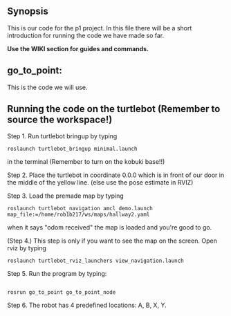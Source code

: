 ## Synopsis

This is our code for the p1 project. In this file there will be a short introduction for running the code we have made so far.

**Use the WIKI section for guides and commands.**

## go_to_point:

This is the code we will use.

## Running the code on the turtlebot (Remember to source the workspace!)


Step 1. Run turtlebot bringup by typing 
```
roslaunch turtlebot_bringup minimal.launch
```
in the terminal (Remember to turn on the kobuki base!!)


Step 2. Place the turtlebot in coordinate 0.0.0 which is in front of our door in the middle of the yellow line. (else use the pose estimate in RVIZ)


Step 3. Load the premade map by typing 
```
roslaunch turtlebot_navigation amcl_demo.launch map_file:=/home/rob1b217/ws/maps/hallway2.yaml
```
when it says "odom received" the map is loaded and you're good to go.


(Step 4.) This step is only if you want to see the map on the screen. Open rviz by typing 
```
roslaunch turtlebot_rviz_launchers view_navigation.launch
```


Step 5. Run the program by typing:
```

rosrun go_to_point go_to_point_node
```

Step 6. The robot has 4 predefined locations: A, B, X, Y. 

